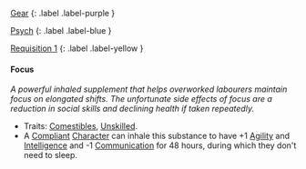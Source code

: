 
[Gear](Game/Gear-List)
{: .label .label-purple }

[Psych](Game/Psych)
{: .label .label-blue }

[Requisition 1](Game/Deployment#Requisition)
{: .label .label-yellow }
#### Focus
*A powerful inhaled supplement that helps overworked labourers maintain focus on elongated shifts. The unfortunate side effects of focus are a reduction in social skills and declining health if taken repeatedly.*
* Traits: [Comestibles](Game/Core/Gear#Comestibles), [Unskilled](Game/Core/Gear#Unskilled).
* A [Compliant](Game/Core/Terminology#Compliant) [Character](Game/Core/Terminology#Character) can inhale this substance to have +1 [Agility](Game/Core/Agility) and [Intelligence](Game/Core/Intelligence) and -1 [Communication](Game/Core/Communication) for 48 hours, during which they don't need to sleep.



